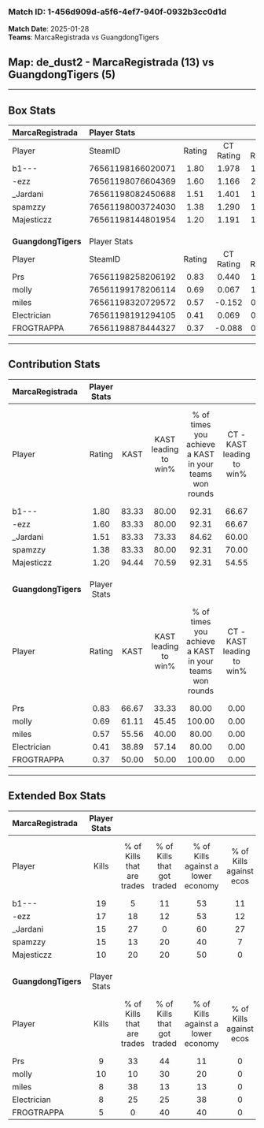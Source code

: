 ### Match ID: 1-456d909d-a5f6-4ef7-940f-0932b3cc0d1d  
**Match Date**: 2025-01-28  
**Teams**: MarcaRegistrada vs GuangdongTigers  

## **Map**: de_dust2 - MarcaRegistrada (13) vs GuangdongTigers (5)  
---  

## Box Stats  

| **MarcaRegistrada** | Player Stats      |        |           |          |       |       |       |         |        |      |     |
| :- | :- | :-: | :-: | :-: | :-: | :-: | :-: | :-: | :-: | :-: | :-: |
| Player              | SteamID           | Rating | CT Rating | T Rating | KAST  |  ADR  | Kills | Assists | Deaths | K/D  | HS% |
| b1---               | 76561198166020071 |  1.80  |   1.978   |  1.633   | 83.33 | 109.3 |  19   |    9    |   6    | 3.17 | 36  |
| -ezz                | 76561198076604369 |  1.60  |   1.166   |  2.557   | 83.33 | 107.9 |  17   |    6    |   9    | 1.89 | 76  |
| _Jardani            | 76561198082450688 |  1.51  |   1.401   |  1.901   | 83.33 | 108.2 |  15   |    7    |   9    | 1.67 | 46  |
| spamzzy             | 76561198003724030 |  1.38  |   1.290   |  1.824   | 83.33 | 83.5  |  15   |    3    |   10   | 1.50 | 40  |
| Majesticzz          | 76561198144801954 |  1.20  |   1.191   |  1.484   | 94.44 | 48.1  |  10   |    4    |   7    | 1.43 | 40  |
|                     |                   |        |           |          |       |       |       |         |        |      |     |
|                     |                   |        |           |          |       |       |       |         |        |      |     |
|                     |                   |        |           |          |       |       |       |         |        |      |     |
| **GuangdongTigers** | Player Stats      |        |           |          |       |       |       |         |        |      |     |
| Player              | SteamID           | Rating | CT Rating | T Rating | KAST  |  ADR  | Kills | Assists | Deaths | K/D  | HS% |
| Prs                 | 76561198258206192 |  0.83  |   0.440   |  1.064   | 66.67 | 81.9  |   9   |    5    |   15   | 0.60 | 55  |
| molly               | 76561199178206114 |  0.69  |   0.067   |  1.055   | 61.11 | 46.6  |  10   |    0    |   15   | 0.67 | 50  |
| miles               | 76561198320729572 |  0.57  |  -0.152   |  0.970   | 55.56 | 40.6  |   8   |    0    |   14   | 0.57 | 62  |
| Electrician         | 76561198191294105 |  0.41  |   0.069   |  0.707   | 38.89 | 52.5  |   8   |    2    |   17   | 0.47 |  0  |
| FROGTRAPPA          | 76561198878444327 |  0.37  |  -0.088   |  0.982   | 50.00 | 49.3  |   5   |    3    |   16   | 0.31 | 60  |
---  

## Contribution Stats  

| **MarcaRegistrada** | Player Stats |       |                      |                                                        |                           |                                                             |                          |                                                            |
| :- | :-: | :-: | :-: | :-: | :-: | :-: | :-: | :-: |
| Player              |    Rating    | KAST  | KAST leading to win% | % of times you achieve a KAST in your teams won rounds | CT - KAST leading to win% | CT - % of times you achieve a KAST in your teams won rounds | T - KAST leading to win% | T - % of times you achieve a KAST in your teams won rounds |
| b1---               |     1.80     | 83.33 |        80.00         |                         92.31                          |           66.67           |                            85.71                            |          100.00          |                           100.00                           |
| -ezz                |     1.60     | 83.33 |        80.00         |                         92.31                          |           66.67           |                            85.71                            |          100.00          |                           100.00                           |
| _Jardani            |     1.51     | 83.33 |        73.33         |                         84.62                          |           60.00           |                            85.71                            |          100.00          |                           83.33                            |
| spamzzy             |     1.38     | 83.33 |        80.00         |                         92.31                          |           70.00           |                           100.00                            |          100.00          |                           83.33                            |
| Majesticzz          |     1.20     | 94.44 |        70.59         |                         92.31                          |           54.55           |                            85.71                            |          100.00          |                           100.00                           |
|                     |              |       |                      |                                                        |                           |                                                             |                          |                                                            |
|                     |              |       |                      |                                                        |                           |                                                             |                          |                                                            |
|                     |              |       |                      |                                                        |                           |                                                             |                          |                                                            |
| **GuangdongTigers** | Player Stats |       |                      |                                                        |                           |                                                             |                          |                                                            |
| Player              |    Rating    | KAST  | KAST leading to win% | % of times you achieve a KAST in your teams won rounds | CT - KAST leading to win% | CT - % of times you achieve a KAST in your teams won rounds | T - KAST leading to win% | T - % of times you achieve a KAST in your teams won rounds |
| Prs                 |     0.83     | 66.67 |        33.33         |                         80.00                          |           0.00            |                            0.00                             |          40.00           |                           80.00                            |
| molly               |     0.69     | 61.11 |        45.45         |                         100.00                         |           0.00            |                            0.00                             |          55.56           |                           100.00                           |
| miles               |     0.57     | 55.56 |        40.00         |                         80.00                          |           0.00            |                            0.00                             |          44.44           |                           80.00                            |
| Electrician         |     0.41     | 38.89 |        57.14         |                         80.00                          |           0.00            |                            0.00                             |          80.00           |                           80.00                            |
| FROGTRAPPA          |     0.37     | 50.00 |        50.00         |                         100.00                         |           0.00            |                            0.00                             |          55.56           |                           100.00                           |
---  

## Extended Box Stats  

| **MarcaRegistrada** | Player Stats |                            |                            |                                    |                         |                              |                                 |        |                             |                                     |                          |                               |                            |
| :- | :-: | :-: | :-: | :-: | :-: | :-: | :-: | :-: | :-: | :-: | :-: | :-: | :-: |
| Player              |    Kills     | % of Kills that are trades | % of Kills that got traded | % of Kills against a lower economy | % of Kills against ecos | % of Kills that are flawless | % of Kills that are close duels | Deaths | % of Deaths that get traded | % of Deaths against a lower economy | % of Deaths against ecos | % of Deaths that are flawless | % of Deaths that are close |
| b1---               |      19      |             5              |             11             |                 53                 |           11            |              89              |               11                |   6    |             33              |                  0                  |            0             |              83               |             0              |
| -ezz                |      17      |             18             |             12             |                 53                 |           12            |              71              |                6                |   9    |             11              |                 22                  |            0             |              33               |             11             |
| _Jardani            |      15      |             27             |             0              |                 60                 |           27            |              73              |                0                |   9    |             22              |                 33                  |            0             |              56               |             0              |
| spamzzy             |      15      |             13             |             20             |                 40                 |            7            |              67              |                0                |   10   |             30              |                 30                  |            0             |              60               |             10             |
| Majesticzz          |      10      |             20             |             20             |                 50                 |            0            |              90              |                0                |   7    |             43              |                 29                  |            0             |              14               |             14             |
|                     |              |                            |                            |                                    |                         |                              |                                 |        |                             |                                     |                          |                               |                            |
|                     |              |                            |                            |                                    |                         |                              |                                 |        |                             |                                     |                          |                               |                            |
|                     |              |                            |                            |                                    |                         |                              |                                 |        |                             |                                     |                          |                               |                            |
| **GuangdongTigers** | Player Stats |                            |                            |                                    |                         |                              |                                 |        |                             |                                     |                          |                               |                            |
| Player              |    Kills     | % of Kills that are trades | % of Kills that got traded | % of Kills against a lower economy | % of Kills against ecos | % of Kills that are flawless | % of Kills that are close duels | Deaths | % of Deaths that get traded | % of Deaths against a lower economy | % of Deaths against ecos | % of Deaths that are flawless | % of Deaths that are close |
| Prs                 |      9       |             33             |             44             |                 11                 |            0            |              78              |                0                |   15   |              7              |                 20                  |            7             |              33               |             7              |
| molly               |      10      |             10             |             30             |                 20                 |            0            |              30              |                0                |   15   |              7              |                  7                  |            0             |              100              |             0              |
| miles               |      8       |             38             |             13             |                 13                 |            0            |              75              |               25                |   14   |              7              |                  0                  |            0             |              100              |             0              |
| Electrician         |      8       |             25             |             25             |                 38                 |            0            |              25              |               13                |   17   |             18              |                 12                  |            0             |              82               |             6              |
| FROGTRAPPA          |      5       |             0              |             40             |                 40                 |            0            |              60              |                0                |   16   |             25              |                 13                  |            0             |              75               |             6              |
